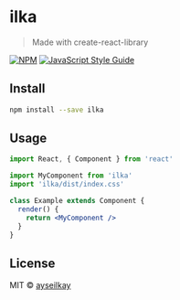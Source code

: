 # ilka

> Made with create-react-library

[![NPM](https://img.shields.io/npm/v/ilka.svg)](https://www.npmjs.com/package/ilka) [![JavaScript Style Guide](https://img.shields.io/badge/code_style-standard-brightgreen.svg)](https://standardjs.com)

## Install

```bash
npm install --save ilka
```

## Usage

```jsx
import React, { Component } from 'react'

import MyComponent from 'ilka'
import 'ilka/dist/index.css'

class Example extends Component {
  render() {
    return <MyComponent />
  }
}
```

## License

MIT © [ayseilkay](https://github.com/ayseilkay)
